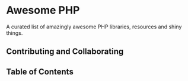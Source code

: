 # Awesome PHP

A curated list of amazingly awesome PHP libraries, resources and shiny things.

## Contributing and Collaborating

## Table of Contents

